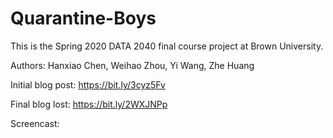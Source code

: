 # Quarantine-Boys
This is the Spring 2020 DATA 2040 final course project at Brown University.

Authors: Hanxiao Chen, Weihao Zhou, Yi Wang, Zhe Huang

Initial blog post: https://bit.ly/3cyz5Fv

Final blog lost: https://bit.ly/2WXJNPp

Screencast:
